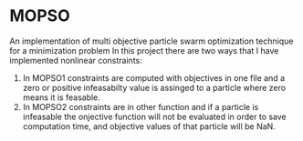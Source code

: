 # MOPSO
An implementation of multi objective particle swarm optimization technique for a minimization problem
In this project there are two ways that I have implemented nonlinear constraints:
1. In MOPSO1 constraints are computed with objectives in one file and a zero or positive infeasabilty value is assinged to a particle where zero means it is feasable.
1. In MOPSO2 constraints are in other function and if a particle is infeasable the onjective function will not be evaluated in order to save computation time, and objective values of that particle will be NaN.
